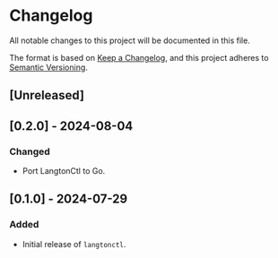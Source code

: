 # Changelog

All notable changes to this project will be documented in this file.

The format is based on [Keep a Changelog](https://keepachangelog.com/),
and this project adheres to [Semantic Versioning](https://semver.org/).

## [Unreleased]

## [0.2.0] - 2024-08-04

### Changed

  - Port LangtonCtl to Go.

## [0.1.0] - 2024-07-29

### Added

  - Initial release of `langtonctl`.
